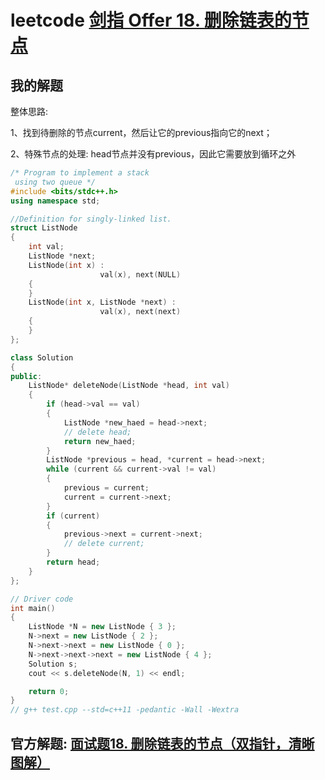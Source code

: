 # leetcode [剑指 Offer 18. 删除链表的节点](https://leetcode-cn.com/problems/shan-chu-lian-biao-de-jie-dian-lcof/)



## 我的解题

整体思路: 

1、找到待删除的节点current，然后让它的previous指向它的next；

2、特殊节点的处理: head节点并没有previous，因此它需要放到循环之外



```C++
/* Program to implement a stack
 using two queue */
#include <bits/stdc++.h>
using namespace std;

//Definition for singly-linked list.
struct ListNode
{
	int val;
	ListNode *next;
	ListNode(int x) :
					val(x), next(NULL)
	{
	}
	ListNode(int x, ListNode *next) :
					val(x), next(next)
	{
	}
};

class Solution
{
public:
	ListNode* deleteNode(ListNode *head, int val)
	{
		if (head->val == val)
		{
			ListNode *new_haed = head->next;
			// delete head;
			return new_haed;
		}
		ListNode *previous = head, *current = head->next;
		while (current && current->val != val)
		{
			previous = current;
			current = current->next;
		}
		if (current)
		{
			previous->next = current->next;
			// delete current;
		}
		return head;
	}
};

// Driver code
int main()
{
	ListNode *N = new ListNode { 3 };
	N->next = new ListNode { 2 };
	N->next->next = new ListNode { 0 };
	N->next->next->next = new ListNode { 4 };
	Solution s;
	cout << s.deleteNode(N, 1) << endl;

	return 0;
}
// g++ test.cpp --std=c++11 -pedantic -Wall -Wextra


```





## 官方解题: [面试题18. 删除链表的节点（双指针，清晰图解）](https://leetcode-cn.com/problems/shan-chu-lian-biao-de-jie-dian-lcof/solution/mian-shi-ti-18-shan-chu-lian-biao-de-jie-dian-sh-2/)

